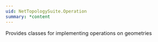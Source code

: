 ```yaml
---
uid: NetTopologySuite.Operation
summary: *content
---
```

Provides classes for implementing operations on geometries
